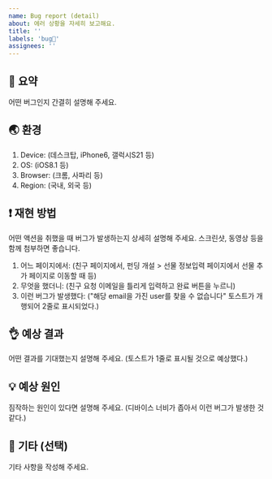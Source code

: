 ```yaml
---
name: Bug report (detail)
about: 에러 상황을 자세히 보고해요.
title: ''
labels: 'bug🐛'
assignees: ''
---
```


## 📜 요약

어떤 버그인지 간결히 설명해 주세요.

## 🌏 환경

1. Device: (데스크탑, iPhone6, 갤럭시S21 등)
2. OS: (iOS8.1 등)
3. Browser: (크롬, 사파리 등)
4. Region: (국내, 외국 등)

## ❗ 재현 방법

어떤 액션을 취했을 때 버그가 발생하는지 상세히 설명해 주세요.
스크린샷, 동영상 등을 함께 첨부하면 좋습니다.

1. 어느 페이지에서: (친구 페이지에서, 펀딩 개설 > 선물 정보입력 페이지에서 선물 추가 페이지로 이동할 때 등)
2. 무엇을 했더니: (친구 요청 이메일을 틀리게 입력하고 완료 버튼을 누르니)
3. 이런 버그가 발생했다: ("해당 email을 가진 user를 찾을 수 없습니다" 토스트가 개행되어 2줄로 표시되었다.)

## 👌 예상 결과

어떤 결과를 기대했는지 설명해 주세요.
(토스트가 1줄로 표시될 것으로 예상했다.)

## 💡 예상 원인

짐작하는 원인이 있다면 설명해 주세요.
(디바이스 너비가 좁아서 이런 버그가 발생한 것 같다.)

## 💬 기타 (선택)

기타 사항을 작성해 주세요.
